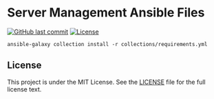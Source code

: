 # Server Management Ansible Files

[![GitHub last commit](https://img.shields.io/github/last-commit/ursinn/server-ansible-files?logo=github&style=for-the-badge)](https://github.com/ursinn/server-ansible-files/commits)
[![License](https://img.shields.io/github/license/ursinn/server-ansible-files?style=for-the-badge)](https://github.com/ursinn/server-ansible-files/blob/main/LICENSE)

```
ansible-galaxy collection install -r collections/requirements.yml
```

## License

This project is under the MIT License. See the [LICENSE](https://github.com/ursinn/server-ansible-files/blob/main/LICENSE) file for the full license text.

